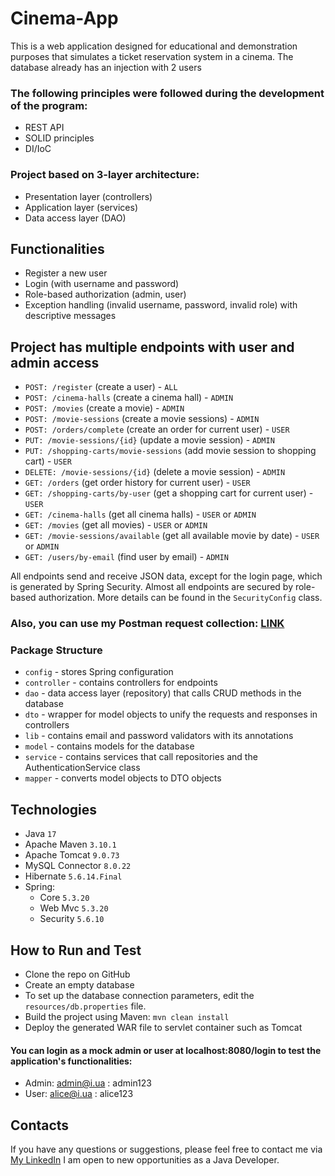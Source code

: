 # Cinema-App

This is a web application designed for educational and demonstration purposes that simulates a ticket reservation system in a cinema.
The database already has an injection with 2 users
  
### The following principles were followed during the development of the program:

* REST API
* SOLID principles
* DI/IoC

### Project based on 3-layer architecture:
* Presentation layer (controllers)
* Application layer (services)
* Data access layer (DAO)

## Functionalities
* Register a new user
* Login (with username and password)
* Role-based authorization (admin, user)
* Exception handling (invalid username, password, invalid role) with descriptive messages

## Project has multiple endpoints with user and admin access

*   `POST: /register` (create a user) - `ALL`
*   `POST: /cinema-halls` (create a cinema hall) - `ADMIN`
*   `POST: /movies` (create a movie) - `ADMIN`
*   `POST: /movie-sessions` (create a movie sessions) - `ADMIN`
*   `POST: /orders/complete` (create an order for current user) - `USER`
*   `PUT: /movie-sessions/{id}` (update a movie session) - `ADMIN`
*   `PUT: /shopping-carts/movie-sessions` (add movie session to shopping cart) - `USER`
*   `DELETE: /movie-sessions/{id}` (delete a movie session) - `ADMIN`
*   `GET: /orders` (get order history for current user) - `USER`
*   `GET: /shopping-carts/by-user` (get a shopping cart for current user) - `USER`
*   `GET: /cinema-halls` (get all cinema halls) - `USER` or `ADMIN`
*   `GET: /movies` (get all movies) - `USER` or `ADMIN`
*   `GET: /movie-sessions/available` (get all available movie by date) - `USER` or `ADMIN`
*   `GET: /users/by-email` (find user by email) - `ADMIN`

All endpoints send and receive JSON data, except for the login page, which is generated by Spring Security.
Almost all endpoints are secured by role-based authorization. More details can be found in the `SecurityConfig` class.
###  Also, you can use my Postman request collection: [LINK](https://www.postman.com/artemponomar/workspace/myworkplace/collection/9605079-16c6cc4d-03c5-4936-92a7-da49c8af31cf?action=share&creator=9605079)


### Package Structure

* `config` - stores Spring configuration
* `controller` - contains controllers for endpoints
* `dao` - data access layer (repository) that calls CRUD methods in the database
* `dto` - wrapper for model objects to unify the requests and responses in controllers
* `lib` - contains email and password validators with its annotations
* `model` - contains models for the database
* `service` - contains services that call repositories and the AuthenticationService class
* `mapper` - converts model objects to DTO objects

## Technologies

* Java `17`
* Apache Maven `3.10.1`
* Apache Tomcat  `9.0.73`
* MySQL Connector `8.0.22`
* Hibernate `5.6.14.Final`
* Spring: 
    * Core `5.3.20`
    * Web Mvc `5.3.20`
    * Security `5.6.10`

## How to Run and Test

* Clone the repo on GitHub
* Create an empty database
* To set up the database connection parameters, edit the `resources/db.properties` file. 
* Build the project using Maven: `mvn clean install`
* Deploy the generated WAR file to servlet container such as Tomcat

#### You can login as a mock admin or user at localhost:8080/login to test the application's functionalities:
* Admin: admin@i.ua : admin123
* User: alice@i.ua : alice123 

## Contacts

If you have any questions or suggestions, please feel free to contact me via [My LinkedIn](https://www.linkedin.com/in/artem-ponomarenko-8b717912a/) 
I am open to new opportunities as a Java Developer.
